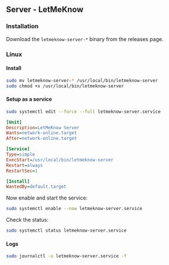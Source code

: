 ## Server - LetMeKnow

### Installation

Download the `letmeknow-server-*` binary from the releases page.

### Linux

#### Install

```bash
sudo mv letmeknow-server-* /usr/local/bin/letmeknow-server
sudo chmod +x /usr/local/bin/letmeknow-server
```

#### Setup as a service

```bash
sudo systemctl edit --force --full letmeknow-server.service
```

```ini
[Unit]
Description=LetMeKnow Server
Wants=network-online.target
After=network-online.target

[Service]
Type=simple
ExecStart=/usr/local/bin/letmeknow-server
Restart=always
RestartSec=1

[Install]
WantedBy=default.target
```

Now enable and start the service:

```bash
sudo systemctl enable --now letmeknow-server.service
```

Check the status:

```bash
sudo systemctl status letmeknow-server.service
```

#### Logs

```bash
sudo journalctl -u letmeknow-server.service -f
```
